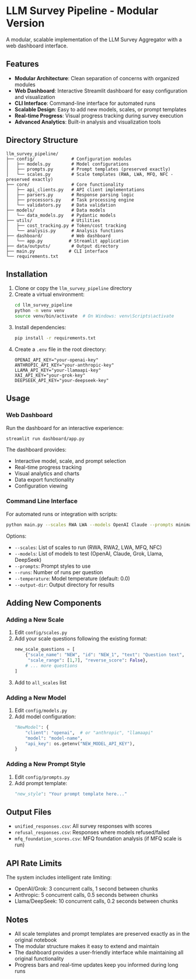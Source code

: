 # LLM Survey Pipeline - Modular Version

A modular, scalable implementation of the LLM Survey Aggregator with a web dashboard interface.

## Features

- **Modular Architecture**: Clean separation of concerns with organized modules
- **Web Dashboard**: Interactive Streamlit dashboard for easy configuration and visualization
- **CLI Interface**: Command-line interface for automated runs
- **Scalable Design**: Easy to add new models, scales, or prompt templates
- **Real-time Progress**: Visual progress tracking during survey execution
- **Advanced Analytics**: Built-in analysis and visualization tools

## Directory Structure

```
llm_survey_pipeline/
├── config/              # Configuration modules
│   ├── models.py        # Model configurations
│   ├── prompts.py       # Prompt templates (preserved exactly)
│   └── scales.py        # Scale templates (RWA, LWA, MFQ, NFC - preserved exactly)
├── core/                # Core functionality
│   ├── api_clients.py   # API client implementations
│   ├── parsers.py       # Response parsing logic
│   ├── processors.py    # Task processing engine
│   └── validators.py    # Data validation
├── models/              # Data models
│   └── data_models.py   # Pydantic models
├── utils/               # Utilities
│   ├── cost_tracking.py # Token/cost tracking
│   └── analysis.py      # Analysis functions
├── dashboard/           # Web dashboard
│   └── app.py          # Streamlit application
├── data/outputs/        # Output directory
├── main.py             # CLI interface
└── requirements.txt
```

## Installation

1. Clone or copy the `llm_survey_pipeline` directory
2. Create a virtual environment:
   ```bash
   cd llm_survey_pipeline
   python -m venv venv
   source venv/bin/activate  # On Windows: venv\Scripts\activate
   ```
3. Install dependencies:
   ```bash
   pip install -r requirements.txt
   ```
4. Create a `.env` file in the root directory:
   ```
   OPENAI_API_KEY="your-openai-key"
   ANTHROPIC_API_KEY="your-anthropic-key"
   LLAMA_API_KEY="your-llamaapi-key"
   XAI_API_KEY="your-grok-key"
   DEEPSEEK_API_KEY="your-deepseek-key"
   ```

## Usage

### Web Dashboard

Run the dashboard for an interactive experience:

```bash
streamlit run dashboard/app.py
```

The dashboard provides:
- Interactive model, scale, and prompt selection
- Real-time progress tracking
- Visual analytics and charts
- Data export functionality
- Configuration viewing

### Command Line Interface

For automated runs or integration with scripts:

```bash
python main.py --scales RWA LWA --models OpenAI Claude --prompts minimal extreme_liberal --runs 2
```

Options:
- `--scales`: List of scales to run (RWA, RWA2, LWA, MFQ, NFC)
- `--models`: List of models to test (OpenAI, Claude, Grok, Llama, DeepSeek)
- `--prompts`: Prompt styles to use
- `--runs`: Number of runs per question
- `--temperature`: Model temperature (default: 0.0)
- `--output-dir`: Output directory for results

## Adding New Components

### Adding a New Scale

1. Edit `config/scales.py`
2. Add your scale questions following the existing format:
   ```python
   new_scale_questions = [
       {"scale_name": "NEW", "id": "NEW_1", "text": "Question text", 
        "scale_range": [1,7], "reverse_score": False},
       # ... more questions
   ]
   ```
3. Add to `all_scales` list

### Adding a New Model

1. Edit `config/models.py`
2. Add model configuration:
   ```python
   "NewModel": {
       "client": "openai",  # or "anthropic", "llamaapi"
       "model": "model-name",
       "api_key": os.getenv("NEW_MODEL_API_KEY"),
   }
   ```

### Adding a New Prompt Style

1. Edit `config/prompts.py`
2. Add prompt template:
   ```python
   "new_style": "Your prompt template here..."
   ```

## Output Files

- `unified_responses.csv`: All survey responses with scores
- `refusal_responses.csv`: Responses where models refused/failed
- `mfq_foundation_scores.csv`: MFQ foundation analysis (if MFQ scale is run)

## API Rate Limits

The system includes intelligent rate limiting:
- OpenAI/Grok: 3 concurrent calls, 1 second between chunks
- Anthropic: 5 concurrent calls, 0.5 seconds between chunks
- Llama/DeepSeek: 10 concurrent calls, 0.2 seconds between chunks

## Notes

- All scale templates and prompt templates are preserved exactly as in the original notebook
- The modular structure makes it easy to extend and maintain
- The dashboard provides a user-friendly interface while maintaining all original functionality
- Progress bars and real-time updates keep you informed during long runs